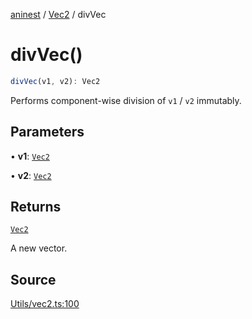 [aninest](../../index.md) / [Vec2](../index.md) / divVec

# divVec()

```ts
divVec(v1, v2): Vec2
```

Performs component-wise division of `v1` / `v2` immutably.

## Parameters

• **v1**: [`Vec2`](../type-aliases/Vec2.md)

• **v2**: [`Vec2`](../type-aliases/Vec2.md)

## Returns

[`Vec2`](../type-aliases/Vec2.md)

A new vector.

## Source

[Utils/vec2.ts:100](https://github.com/zphrs/aninest/blob/a2c9b37/src/Utils/vec2.ts#L100)
